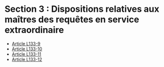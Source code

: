 # Section 3 : Dispositions relatives aux maîtres des requêtes    en service extraordinaire

- [Article L133-9](article-l133-9.md)
- [Article L133-10](article-l133-10.md)
- [Article L133-11](article-l133-11.md)
- [Article L133-12](article-l133-12.md)
